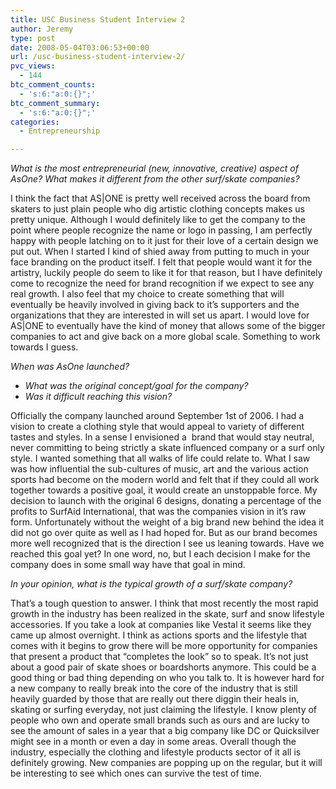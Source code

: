 ```yaml
---
title: USC Business Student Interview 2
author: Jeremy
type: post
date: 2008-05-04T03:06:53+00:00
url: /usc-business-student-interview-2/
pvc_views:
  - 144
btc_comment_counts:
  - 's:6:"a:0:{}";'
btc_comment_summary:
  - 's:6:"a:0:{}";'
categories:
  - Entrepreneurship

---
```

_What is the most entrepreneurial (new, innovative, creative) aspect of AsOne? What makes it different from the other surf/skate companies?_

I think the fact that AS|ONE is pretty well received across the board from skaters to just plain people who dig artistic clothing concepts makes us pretty unique. Although I would definitely like to get the company to the point where people recognize the name or logo in passing, I am perfectly happy with people latching on to it just for their love of a certain design we put out. When I started I kind of shied away from putting to much in your face branding on the product itself. I felt that people would want it for the artistry, luckily people do seem to like it for that reason, but I have definitely come to recognize the need for brand recognition if we expect to see any real growth. I also feel that my choice to create something that will eventually be heavily involved in giving back to it&#8217;s supporters and the organizations that they are interested in will set us apart. I would love for AS|ONE to eventually have the kind of money that allows some of the bigger companies to act and give back on a more global scale. Something to work towards I guess.

_When was AsOne launched?_ 

  *  _What was the original concept/goal for the company?_ 
  *  _Was it difficult reaching this vision?_

Officially the company launched around September 1st of 2006. I had a vision to create a clothing style that would appeal to variety of different tastes and styles. In a sense I envisioned a  brand that would stay neutral, never committing to being strictly a skate influenced company or a surf only style. I wanted something that all walks of life could relate to. What I saw was how influential the sub-cultures of music, art and the various action sports had become on the modern world and felt that if they could all work together towards a positive goal, it would create an unstoppable force. My decision to launch with the original 6 designs, donating a percentage of the profits to SurfAid International, that was the companies vision in it&#8217;s raw form. Unfortunately without the weight of a big brand new behind the idea it did not go over quite as well as I had hoped for. But as our brand becomes more well recognized that is the direction I see us leaning towards. Have we reached this goal yet? In one word, no, but I each decision I make for the company does in some small way have that goal in mind.

_In your opinion, what is the typical growth of a surf/skate company?_

That&#8217;s a tough question to answer. I think that most recently the most rapid growth in the industry has been realized in the skate, surf and snow lifestyle accessories. If you take a look at companies like Vestal it seems like they came up almost overnight. I think as actions sports and the lifestyle that comes with it begins to grow there will be more opportunity for companies that present a product that &#8220;completes the look&#8221; so to speak. It&#8217;s not just about a good pair of skate shoes or boardshorts anymore. This could be a good thing or bad thing depending on who you talk to. It is however hard for a new company to really break into the core of the industry that is still heavily guarded by those that are really out there diggin their heals in, skating or surfing everyday, not just claiming the lifestyle. I know plenty of people who own and operate small brands such as ours and are lucky to see the amount of sales in a year that a big company like DC or Quicksilver might see in a month or even a day in some areas. Overall though the industry, especially the clothing and lifestyle products sector of it all is definitely growing. New companies are popping up on the regular, but it will be interesting to see which ones can survive the test of time.